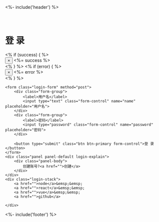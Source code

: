   <%- include('header') %>
<div class="login-icon">
    <h1 class="login-icon-box">
        <img src="./images/header.jpg" alt="">
    </h1>
</div>


<div class="login-box">
    <h1>登 录</h1>
    <% if (success) { %>
    <div class="alert alert-danger alert-dismissible" role="alert">
        <button type="button" class="close" data-dismiss="alert" aria-label="Close">
            <span aria-hidden="true">&times;</span>
        </button>
        <%= success %>
    </div>
    <% } %>
    <% if (error) { %>
    <div class="alert alert-danger alert-dismissible" role="alert">
        <button type="button" class="close" data-dismiss="alert" aria-label="Close">
            <span aria-hidden="true">&times;</span>
        </button>
        <%= error %>
    </div>
    <% } %>

    <form class="login-form" method="post">
        <div class="form-group">
            <label>用户名</label>
            <input type="text" class="form-control" name="name" placeholder="用户名">
        </div>
        <div class="form-group">
            <label>密码</label>
            <input type="password" class="form-control" name="password" placeholder="密码">
        </div>

        <button type="submit" class="btn btn-primary form-control">登 录</button>
    </form>
    <div class="panel panel-default login-explain">
        <div class="panel-body">
            创建账号?<a href="">创建</a>
        </div>
    </div>
    <div class="login-stack">
        <a href="">node</a>&emsp;&emsp;
        <a href="">react</a>&emsp;&emsp;
        <a href="">vue</a>&emsp;&emsp;
        <a href="">github</a>

    </div>
</div>


<%- include('footer') %>
